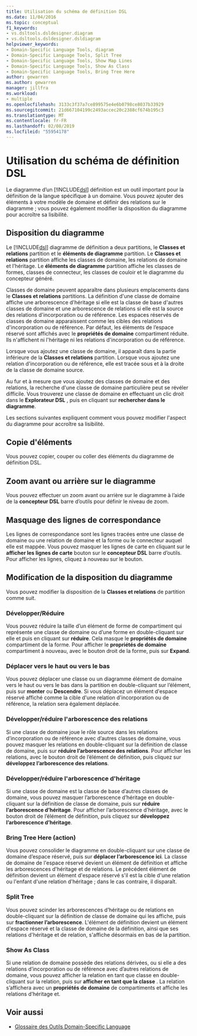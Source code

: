 ```yaml
---
title: Utilisation du schéma de définition DSL
ms.date: 11/04/2016
ms.topic: conceptual
f1_keywords:
- vs.dsltools.dsldesigner.diagram
- vs.dsltools.dsldesigner.dsldiagram
helpviewer_keywords:
- Domain-Specific Language Tools, diagram
- Domain-Specific Language Tools, Split Tree
- Domain-Specific Language Tools, Show Map Lines
- Domain-Specific Language Tools, Show As Class
- Domain-Specific Language Tools, Bring Tree Here
author: gewarren
ms.author: gewarren
manager: jillfra
ms.workload:
- multiple
ms.openlocfilehash: 3133c3f37a7ce899575e4e6b0798ce8037b33929
ms.sourcegitcommit: 21d667104199c2493accec20c2388cf674b195c3
ms.translationtype: MT
ms.contentlocale: fr-FR
ms.lasthandoff: 02/08/2019
ms.locfileid: "55954178"
---
```

# <a name="working-with-the-dsl-definition-diagram"></a>Utilisation du schéma de définition DSL
Le diagramme d’un [!INCLUDE[dsl](../modeling/includes/dsl_md.md)] définition est un outil important pour la définition de la langue spécifique à un domaine. Vous pouvez ajouter des éléments à votre modèle de domaine et définir des relations sur le diagramme ; vous pouvez également modifier la disposition du diagramme pour accroître sa lisibilité.

## <a name="the-layout-of-the-diagram"></a>Disposition du diagramme
 Le [!INCLUDE[dsl](../modeling/includes/dsl_md.md)] diagramme de définition a deux partitions, le **Classes et relations** partition et le **éléments de diagramme** partition. Le **Classes et relations** partition affiche les classes de domaine, les relations de domaine et l’héritage. Le **éléments de diagramme** partition affiche les classes de formes, classes de connecteur, les classes de couloir et le diagramme du concepteur généré.

 Classes de domaine peuvent apparaître dans plusieurs emplacements dans le **Classes et relations** partitions. La définition d'une classe de domaine affiche une arborescence d'héritage si elle est la classe de base d'autres classes de domaine et une arborescence de relations si elle est la source des relations d'incorporation ou de référence. Les espaces réservés de classes de domaine apparaissent comme les cibles des relations d'incorporation ou de référence. Par défaut, les éléments de l’espace réservé sont affichés avec le **propriétés de domaine** compartiment réduite. Ils n'affichent ni l'héritage ni les relations d'incorporation ou de référence.

 Lorsque vous ajoutez une classe de domaine, il apparaît dans la partie inférieure de la **Classes et relations** partition. Lorsque vous ajoutez une relation d'incorporation ou de référence, elle est tracée sous et à la droite de la classe de domaine source.

 Au fur et à mesure que vous ajoutez des classes de domaine et des relations, la recherche d'une classe de domaine particulière peut se révéler difficile. Vous trouverez une classe de domaine en effectuant un clic droit dans le **Explorateur DSL** , puis en cliquant sur **rechercher dans le diagramme**.

 Les sections suivantes expliquent comment vous pouvez modifier l'aspect du diagramme pour accroître sa lisibilité.

## <a name="copying-elements"></a>Copie d'éléments
 Vous pouvez copier, couper ou coller des éléments du diagramme de définition DSL.

## <a name="zooming-in-or-out-on-the-diagram"></a>Zoom avant ou arrière sur le diagramme
 Vous pouvez effectuer un zoom avant ou arrière sur le diagramme à l’aide de la **concepteur DSL** barre d’outils pour définir le niveau de zoom.

## <a name="hiding-map-lines"></a>Masquage des lignes de correspondance
 Les lignes de correspondance sont les lignes tracées entre une classe de domaine ou une relation de domaine et la forme ou le connecteur auquel elle est mappée. Vous pouvez masquer les lignes de carte en cliquant sur le **afficher les lignes de carte** bouton sur le **concepteur DSL** barre d’outils. Pour afficher les lignes, cliquez à nouveau sur le bouton.

## <a name="changing-the-diagram-layout"></a>Modification de la disposition du diagramme
 Vous pouvez modifier la disposition de la **Classes et relations** de partition comme suit.

### <a name="expandcollapse"></a>Développer/Réduire
 Vous pouvez réduire la taille d’un élément de forme de compartiment qui représente une classe de domaine ou d’une forme en double-cliquant sur elle et puis en cliquant sur **réduire**. Cela masque le **propriétés de domaine** compartiment de la forme. Pour afficher le **propriétés de domaine** compartiment à nouveau, avec le bouton droit de la forme, puis sur **Expand**.

### <a name="move-updown"></a>Déplacer vers le haut ou vers le bas
 Vous pouvez déplacer une classe ou un diagramme élément de domaine vers le haut ou vers le bas dans la partition en double-cliquant sur l’élément, puis sur **monter** ou **Descendre**. Si vous déplacez un élément d'espace réservé affiché comme la cible d'une relation d'incorporation ou de référence, la relation sera également déplacée.

### <a name="expandcollapse-relationships-tree"></a>Développer/réduire l'arborescence des relations
 Si une classe de domaine joue le rôle source dans les relations d’incorporation ou de référence avec d’autres classes de domaine, vous pouvez masquer les relations en double-cliquant sur la définition de classe de domaine, puis sur **réduire l’arborescence des relations**. Pour afficher les relations, avec le bouton droit de l’élément de définition, puis cliquez sur **développez l’arborescence des relations**.

### <a name="expandcollapse-inheritance-tree"></a>Développer/réduire l'arborescence d'héritage
 Si une classe de domaine est la classe de base d’autres classes de domaine, vous pouvez masquer l’arborescence d’héritage en double-cliquant sur la définition de classe de domaine, puis sur **réduire l’arborescence d’héritage**. Pour afficher l’arborescence d’héritage, avec le bouton droit de l’élément de définition, puis cliquez sur **développez l’arborescence d’héritage**.

### <a name="bring-tree-here"></a>Bring Tree Here (action)
 Vous pouvez consolider le diagramme en double-cliquant sur une classe de domaine d’espace réservé, puis sur **déplacer l’arborescence ici**. La classe de domaine de l'espace réservé devient un élément de définition et affiche les arborescences d'héritage et de relations. Le précédent élément de définition devient un élément d'espace réservé s'il est la cible d'une relation ou l'enfant d'une relation d'héritage ; dans le cas contraire, il disparaît.

### <a name="split-tree"></a>Split Tree
 Vous pouvez scinder les arborescences d’héritage ou de relations en double-cliquant sur la définition de classe de domaine qui les affiche, puis sur **fractionner l’arborescence**. L'élément de définition devient un élément d'espace réservé et la classe de domaine de la définition, ainsi que ses relations d'héritage et de relation, s'affiche désormais en bas de la partition.

### <a name="show-as-class"></a>Show As Class
 Si une relation de domaine possède des relations dérivées, ou si elle a des relations d’incorporation ou de référence avec d’autres relations de domaine, vous pouvez afficher la relation en tant que classe en double-cliquant sur la relation, puis sur **afficher en tant que la classe** . La relation s’affichera avec un **propriétés de domaine** de compartiments et affiche les relations d’héritage et.

## <a name="see-also"></a>Voir aussi

- [Glossaire des Outils Domain-Specific Language](https://msdn.microsoft.com/ca5e84cb-a315-465c-be24-76aa3df276aa)